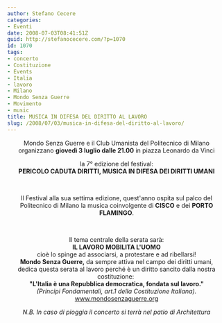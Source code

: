 ```yaml
---
author: Stefano Cecere
categories:
- Eventi
date: 2008-07-03T08:41:51Z
guid: http://stefanocecere.com/?p=1070
id: 1070
tags:
- concerto
- Costituzione
- Events
- Italia
- lavoro
- Milano
- Mondo Senza Guerre
- Movimento
- music
title: MUSICA IN DIFESA DEL DIRITTO AL LAVORO
slug: /2008/07/03/musica-in-difesa-del-diritto-al-lavoro/
---
```


<p style="text-align: center">
  Mondo Senza Guerre e il Club Umanista del Politecnico di Milano<br /> organizzano <strong>giovedì 3 luglio dalle 21.00</strong> in piazza Leonardo da Vinci
</p>

<p style="text-align: center">
  la 7° edizione del festival:<br /> <span><span><strong>PERICOLO CADUTA DIRITTI, MUSICA IN DIFESA DEI DIRITTI UMANI</strong></span></span>
</p>

<p style="text-align: center">
   
</p>

<p style="text-align: center">
  Il Festival alla sua settima edizione, quest'anno ospita sul palco del Politecnico di Milano la musica coinvolgente di <strong><span>CISCO</span></strong> e dei <span><strong>PORTO FLAMINGO</strong></span>.
</p>

<p style="text-align: center">
   
</p>

<div style="text-align: center">
  Il tema centrale della serata sarà:<br /> <strong>IL LAVORO MOBILITA L'UOMO</strong><br /> cioè lo spinge ad associarsi, a protestare e ad ribellarsi!
</div>

<div style="text-align: center">
</div>

<div style="text-align: center">
  <strong>Mondo Senza Guerre,</strong> da sempre attiva nel campo dei diritti umani,<br /> dedica questa serata al lavoro perché è un diritto sancito dalla nostra costituzione: <br /> <strong>"L'Italia è una Repubblica democratica, fondata sul lavoro."</strong><br /> <em>(Principi Fondamentali, art.1 della Costituzione Italiana).</em>
</div>

<div style="text-align: center">
</div>

<div style="text-align: center">
  <a href="http://www.mondosenzaguerre.org/" target="_self">www.mondosenzaguerre.org</a>
</div>

<p style="text-align: center">
  <em>N.B. In caso di pioggia il concerto si terrà nel patio di Architettura</em>
</p>